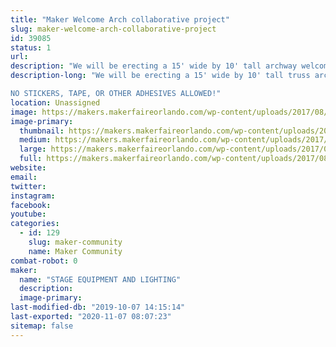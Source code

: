 ```yaml
---
title: "Maker Welcome Arch collaborative project"
slug: maker-welcome-arch-collaborative-project
id: 39085
status: 1
url: 
description: "We will be erecting a 15' wide by 10' tall archway welcoming makers and attendees, we invite you to help make it pretty!"
description-long: "We will be erecting a 15' wide by 10' tall truss archway welcoming makers and attendees, we invite you to help make it pretty!  Bring your additions to the arch and attach them via cable ties so we have a beautiful maker made entrance way.

NO STICKERS, TAPE, OR OTHER ADHESIVES ALLOWED!"
location: Unassigned
image: https://makers.makerfaireorlando.com/wp-content/uploads/2017/08/Welcome_arch-1024x869.jpg
image-primary:
  thumbnail: https://makers.makerfaireorlando.com/wp-content/uploads/2017/08/Welcome_arch-150x150.jpg
  medium: https://makers.makerfaireorlando.com/wp-content/uploads/2017/08/Welcome_arch-300x255.jpg
  large: https://makers.makerfaireorlando.com/wp-content/uploads/2017/08/Welcome_arch-1024x869.jpg
  full: https://makers.makerfaireorlando.com/wp-content/uploads/2017/08/Welcome_arch.jpg
website: 
email: 
twitter: 
instagram: 
facebook: 
youtube: 
categories:
  - id: 129
    slug: maker-community
    name: Maker Community
combat-robot: 0
maker:
  name: "STAGE EQUIPMENT AND LIGHTING"
  description:
  image-primary: 
last-modified-db: "2019-10-07 14:15:14"
last-exported: "2020-11-07 08:07:23"
sitemap: false
---
```

